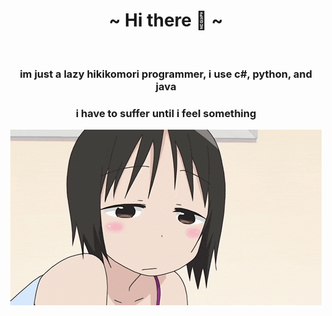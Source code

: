 <body>
  <center>
<h1 align="center">~ Hi there 👋 ~</h1>
    <br>


<h3 align="center">im just a lazy hikikomori programmer, i use c#, python, and java</h3>





     
<h3 align="center"><b>i have to suffer until i feel something</b></h3>


</div>
    <div align="center">
<img src="https://github.com/iloveichigomashimaro/iloveichigomashimaro/blob/main/sleepy-strawberry-marshmallow.gif" align="center">
      </div>
<div>


















</center>
</body>
